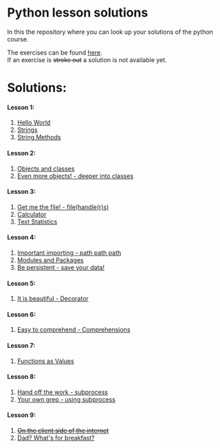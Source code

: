 # Python lesson solutions

In this the repository where you can look up your solutions of the python course.

The exercises can be found [here](http://fsr.github.io/python-lessons/).  
If an exercise is ~~stroke out~~ a solution is not available yet.

# Solutions:
#### Lesson 1:
1. [Hello World](01_getting_started/helloworld.py)
2. [Strings](01_getting_started/strings.py)
3. [String Methods](01_getting_started/string_methods.py)

#### Lesson 2:
1. [Objects and classes](02_objects_and_classes/objects_and_classes.py)
2. [Even more objects! - deeper into classes](02_objects_and_classes/more_objects.py)

#### Lesson 3:
1. [Get me the file! - file(handle(r)s)](03_builtins/file.py)
2. [Calculator](03_builtins/calculator.py)
3. [Text Statistics](03_builtins/text_stats.py)

#### Lesson 4:
1. [Important importing - path path path](04_modules_packages_pip/importing)
2. [Modules and Packages](04_modules_packages_pip/modules)
3. [Be persistent - save your data!](04_modules_packages_pip/persistence)

#### Lesson 5:
1. [It is beautiful - Decorator](05_decorators)

#### Lesson 6:
1. [Easy to comprehend - Comprehensions](06_comprehesions)

#### Lesson 7:
1. [Functions as Values](07_functions_advanced/funcsAsVals.py)

#### Lesson 8:
1. [Hand off the work - subprocess](08_process/subprocess_exercise.py)
2. [Your own grep - using subprocess](08_process/my_grep.py)

#### Lesson 9:
1. ~~[On the client side of the internet](09_web_client/webclient.py)~~
2. [Dad? What's for breakfast?](09_web_client/meals.py)

